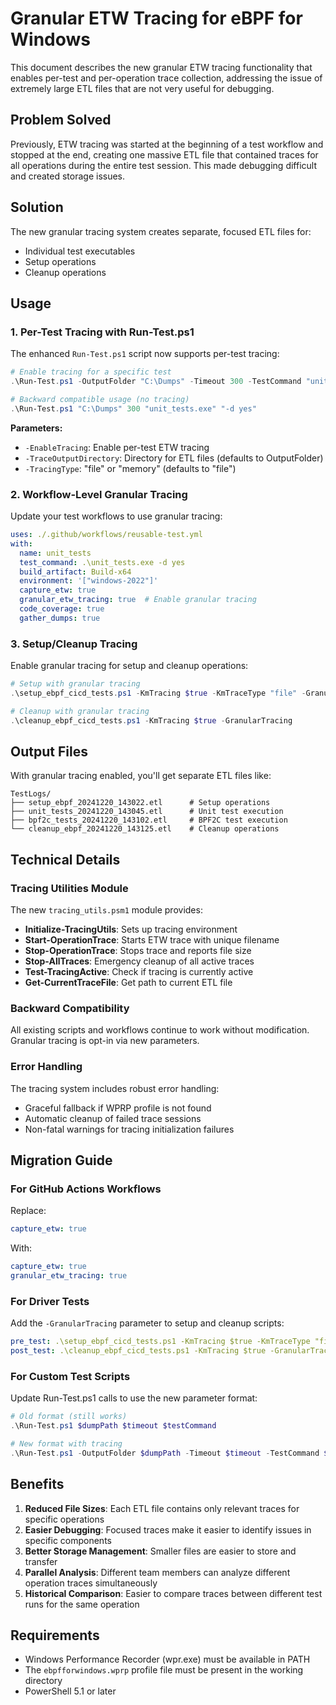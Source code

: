 # Granular ETW Tracing for eBPF for Windows

This document describes the new granular ETW tracing functionality that enables per-test and per-operation trace collection, addressing the issue of extremely large ETL files that are not very useful for debugging.

## Problem Solved

Previously, ETW tracing was started at the beginning of a test workflow and stopped at the end, creating one massive ETL file that contained traces for all operations during the entire test session. This made debugging difficult and created storage issues.

## Solution

The new granular tracing system creates separate, focused ETL files for:
- Individual test executables
- Setup operations  
- Cleanup operations

## Usage

### 1. Per-Test Tracing with Run-Test.ps1

The enhanced `Run-Test.ps1` script now supports per-test tracing:

```powershell
# Enable tracing for a specific test
.\Run-Test.ps1 -OutputFolder "C:\Dumps" -Timeout 300 -TestCommand "unit_tests.exe" -TestArguments @("-d", "yes") -EnableTracing -TraceOutputDirectory "C:\TestLogs"

# Backward compatible usage (no tracing)
.\Run-Test.ps1 "C:\Dumps" 300 "unit_tests.exe" "-d yes"
```

**Parameters:**
- `-EnableTracing`: Enable per-test ETW tracing
- `-TraceOutputDirectory`: Directory for ETL files (defaults to OutputFolder)
- `-TracingType`: "file" or "memory" (defaults to "file")

### 2. Workflow-Level Granular Tracing

Update your test workflows to use granular tracing:

```yaml
uses: ./.github/workflows/reusable-test.yml
with:
  name: unit_tests
  test_command: .\unit_tests.exe -d yes
  build_artifact: Build-x64
  environment: '["windows-2022"]'
  capture_etw: true
  granular_etw_tracing: true  # Enable granular tracing
  code_coverage: true
  gather_dumps: true
```

### 3. Setup/Cleanup Tracing

Enable granular tracing for setup and cleanup operations:

```powershell
# Setup with granular tracing
.\setup_ebpf_cicd_tests.ps1 -KmTracing $true -KmTraceType "file" -GranularTracing

# Cleanup with granular tracing  
.\cleanup_ebpf_cicd_tests.ps1 -KmTracing $true -GranularTracing
```

## Output Files

With granular tracing enabled, you'll get separate ETL files like:

```
TestLogs/
├── setup_ebpf_20241220_143022.etl      # Setup operations
├── unit_tests_20241220_143045.etl      # Unit test execution
├── bpf2c_tests_20241220_143102.etl     # BPF2C test execution
└── cleanup_ebpf_20241220_143125.etl    # Cleanup operations
```

## Technical Details

### Tracing Utilities Module

The new `tracing_utils.psm1` module provides:

- **Initialize-TracingUtils**: Sets up tracing environment
- **Start-OperationTrace**: Starts ETW trace with unique filename
- **Stop-OperationTrace**: Stops trace and reports file size
- **Stop-AllTraces**: Emergency cleanup of all active traces
- **Test-TracingActive**: Check if tracing is currently active
- **Get-CurrentTraceFile**: Get path to current ETL file

### Backward Compatibility

All existing scripts and workflows continue to work without modification. Granular tracing is opt-in via new parameters.

### Error Handling

The tracing system includes robust error handling:
- Graceful fallback if WPRP profile is not found
- Automatic cleanup of failed trace sessions
- Non-fatal warnings for tracing initialization failures

## Migration Guide

### For GitHub Actions Workflows

Replace:
```yaml
capture_etw: true
```

With:
```yaml
capture_etw: true
granular_etw_tracing: true
```

### For Driver Tests

Add the `-GranularTracing` parameter to setup and cleanup scripts:

```yaml
pre_test: .\setup_ebpf_cicd_tests.ps1 -KmTracing $true -KmTraceType "file" -GranularTracing
post_test: .\cleanup_ebpf_cicd_tests.ps1 -KmTracing $true -GranularTracing
```

### For Custom Test Scripts

Update Run-Test.ps1 calls to use the new parameter format:

```powershell
# Old format (still works)
.\Run-Test.ps1 $dumpPath $timeout $testCommand

# New format with tracing
.\Run-Test.ps1 -OutputFolder $dumpPath -Timeout $timeout -TestCommand $testCommand -EnableTracing -TraceOutputDirectory $tracePath
```

## Benefits

1. **Reduced File Sizes**: Each ETL file contains only relevant traces for specific operations
2. **Easier Debugging**: Focused traces make it easier to identify issues in specific components
3. **Better Storage Management**: Smaller files are easier to store and transfer
4. **Parallel Analysis**: Different team members can analyze different operation traces simultaneously
5. **Historical Comparison**: Easier to compare traces between different test runs for the same operation

## Requirements

- Windows Performance Recorder (wpr.exe) must be available in PATH
- The `ebpfforwindows.wprp` profile file must be present in the working directory
- PowerShell 5.1 or later